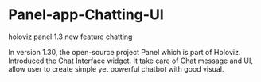# Panel-app-Chatting-UI
 holoviz panel 1.3 new feature chatting

In version 1.30, the open-source project Panel which is part of Holoviz. Introduced the Chat Interface widget. It take care of Chat message and UI, allow user to create simple yet powerful chatbot with good visual.

